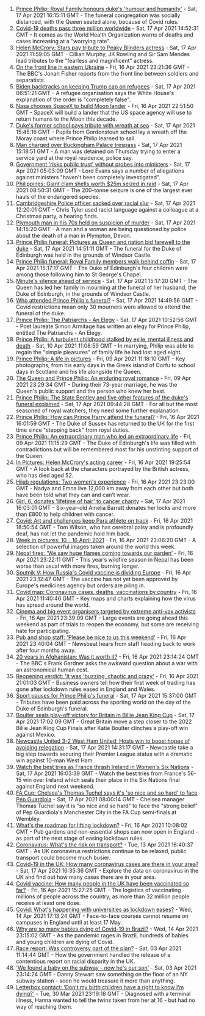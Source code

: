 1. [Prince Philip: Royal Family honours duke's 'humour and humanity'](https://www.bbc.co.uk/news/uk-56779068) - Sat, 17 Apr 2021 16:15:11 GMT - The funeral congregation was socially distanced, with the Queen seated alone, because of Covid rules.
2. [Covid-19 deaths pass three million worldwide](https://www.bbc.co.uk/news/world-56783878) - Sat, 17 Apr 2021 14:52:31 GMT - It comes as the World Health Organization warns of deaths and cases increasing at a "worrying rate".
3. [Helen McCrory: Stars pay tribute to Peaky Blinders actress](https://www.bbc.co.uk/news/entertainment-arts-56785283) - Sat, 17 Apr 2021 11:59:05 GMT - Cillian Murphy, JK Rowling and Sir Sam Mendes lead tributes to the "fearless and magnificent" actress.
4. [On the front line in eastern Ukraine](https://www.bbc.co.uk/news/world-europe-56776463) - Fri, 16 Apr 2021 23:21:36 GMT - The BBC's Jonah Fisher reports from the front line between soldiers and separatists.
5. [Biden backtracks on keeping Trump cap on refugees](https://www.bbc.co.uk/news/world-us-canada-56778721) - Sat, 17 Apr 2021 06:51:21 GMT - A refugee organisation says the White House's explanation of the order is "completely false".
6. [Nasa chooses SpaceX to build Moon lander](https://www.bbc.co.uk/news/science-environment-56781556) - Fri, 16 Apr 2021 22:51:50 GMT - SpaceX will build a lander that the US space agency will use to return humans to the Moon this decade.
7. [Duke's former school pays tribute with wreath at sea](https://www.bbc.co.uk/news/uk-scotland-56787190) - Sat, 17 Apr 2021 15:45:16 GMT - Pupils from Gordonstoun school lay a wreath off the Moray coast where Prince Philip learned to sail.
8. [Man charged over Buckingham Palace trespass](https://www.bbc.co.uk/news/uk-england-london-56784417) - Sat, 17 Apr 2021 15:18:51 GMT - A man was detained on Thursday trying to enter a service yard at the royal residence, police say.
9. [Government 'risks public trust' without probes into ministers](https://www.bbc.co.uk/news/uk-politics-56763651) - Sat, 17 Apr 2021 05:03:09 GMT - Lord Evans says a number of allegations against ministers "haven't been completely investigated".
10. [Philippines: Giant clam shells worth $25m seized in raid](https://www.bbc.co.uk/news/world-asia-56784215) - Sat, 17 Apr 2021 08:50:31 GMT - The 200-tonne seizure is one of the largest ever hauls of the endangered species.
11. [Cambridgeshire Police officer sacked over racial slur](https://www.bbc.co.uk/news/uk-england-cambridgeshire-56776303) - Sat, 17 Apr 2021 12:20:01 GMT - Chris Tyler used racist language against a colleague at a Christmas party, a hearing finds.
12. [Plymouth man in his 70s held on suspicion of murder](https://www.bbc.co.uk/news/uk-england-devon-56784690) - Sat, 17 Apr 2021 14:15:20 GMT - A man and a woman are being questioned by police about the death of a man in Plympton, Devon.
13. [Prince Philip funeral: Pictures as Queen and nation bid farewell to the duke](https://www.bbc.co.uk/news/in-pictures-56779000) - Sat, 17 Apr 2021 14:51:11 GMT - The funeral for the Duke of Edinburgh was held in the grounds of Windsor Castle.
14. [Prince Philip funeral: Royal Family members walk behind coffin](https://www.bbc.co.uk/news/uk-56783931) - Sat, 17 Apr 2021 15:17:17 GMT - The Duke of Edinburgh's four children were among those following him to St George's Chapel.
15. [Minute's silence ahead of service](https://www.bbc.co.uk/news/uk-56785417) - Sat, 17 Apr 2021 15:17:20 GMT - The Queen has led her family in mourning at the funeral of her husband, the Duke of Edinburgh, in the grounds of Windsor Castle.
16. [Who attended Prince Philip's funeral?](https://www.bbc.co.uk/news/uk-56765468) - Sat, 17 Apr 2021 14:49:56 GMT - Covid restrictions mean only 30 mourners were allowed to attend the funeral of the duke.
17. [Prince Philip: The Patriarchs - An Elegy](https://www.bbc.co.uk/news/uk-56785412) - Sat, 17 Apr 2021 10:52:56 GMT - Poet laureate Simon Armitage has written an elegy for Prince Philip, entitled The Patriarchs - An Elegy.
18. [Prince Philip: A turbulent childhood stalked by exile, mental illness and death](https://www.bbc.co.uk/news/uk-56690270) - Sat, 10 Apr 2021 11:08:59 GMT - In marrying, Philip was able to regain the "simple pleasures" of family life he had lost aged eight.
19. [Prince Philip: A life in pictures](https://www.bbc.co.uk/news/in-pictures-36417297) - Fri, 09 Apr 2021 11:18:10 GMT - Key photographs, from his early days in the Greek island of Corfu to school days in Scotland and his life alongside the Queen.
20. [The Queen and Prince Philip: An enduring royal romance](https://www.bbc.co.uk/news/uk-56252745) - Fri, 09 Apr 2021 23:29:34 GMT - During their 73-year marriage, he was the Queen's public support and the person who knew her best.
21. [Prince Philip: The State Bentley and five other features of the duke's funeral explained](https://www.bbc.co.uk/news/uk-56762822) - Sat, 17 Apr 2021 09:44:28 GMT - For all but the most seasoned of royal watchers, they need some further explanation.
22. [Prince Philip: How can Prince Harry attend the funeral?](https://www.bbc.co.uk/news/uk-56709506) - Fri, 16 Apr 2021 16:01:59 GMT - The Duke of Sussex has returned to the UK for the first time since "stepping back" from royal duties.
23. [Prince Philip: An extraordinary man who led an extraordinary life](https://www.bbc.co.uk/news/uk-50589065) - Fri, 09 Apr 2021 11:15:29 GMT - The Duke of Edinburgh's life was filled with contradictions but will be remembered most for his unstinting support of the Queen.
24. [In Pictures: Helen McCrory's acting career](https://www.bbc.co.uk/news/entertainment-arts-56779389) - Fri, 16 Apr 2021 19:25:54 GMT - A look back at the characters portrayed by the British actress, who has died aged 52.
25. [Hijab regulations: Two women's experience](https://www.bbc.co.uk/news/world-56773815) - Fri, 16 Apr 2021 23:23:00 GMT - Nadya and Emna live 12,000 km away from each other but both have been told what they can and can’t wear.
26. [Girl, 6, donates 'lifetime of hair' to cancer charity](https://www.bbc.co.uk/news/uk-england-gloucestershire-56771062) - Sat, 17 Apr 2021 16:03:01 GMT - Six-year-old Amelia Barratt donates her locks and more than £800 to help children with cancer.
27. [Covid: Art and challenges keep Para athlete on track](https://www.bbc.co.uk/news/uk-56773744) - Fri, 16 Apr 2021 18:50:54 GMT - Tom Wilson, who has cerebral palsy and is profoundly deaf, has not let the pandemic hold him back.
28. [Week in pictures: 10 - 16 April 2021](https://www.bbc.co.uk/news/in-pictures-56759689) - Fri, 16 Apr 2021 23:06:20 GMT - A selection of powerful images taken around the world this week.
29. [Nepal fires: 'We saw huge flames coming towards our garden’](https://www.bbc.co.uk/news/world-asia-56773816) - Fri, 16 Apr 2021 23:22:11 GMT - This year’s wildfire season in Nepal has been worse than usual with more fires, burning longer.
30. [Sputnik V: How Russia's Covid vaccine is dividing Europe](https://www.bbc.co.uk/news/world-europe-56735931) - Fri, 16 Apr 2021 23:12:47 GMT - The vaccine has not yet been approved by Europe's medicines agency but orders are piling in.
31. [Covid map: Coronavirus cases, deaths, vaccinations by country](https://www.bbc.co.uk/news/world-51235105) - Fri, 16 Apr 2021 11:40:46 GMT - Key maps and charts explaining how the virus has spread around the world.
32. [Cinema and big event organisers targeted by extreme anti-vax activists](https://www.bbc.co.uk/news/blogs-trending-56772902) - Fri, 16 Apr 2021 23:39:09 GMT - Large events are going ahead this weekend as part of trials to reopen the economy, but some are receiving hate for participating.
33. [Pub and shop staff: 'Please be nice to us this weekend'](https://www.bbc.co.uk/news/newsbeat-56775186) - Fri, 16 Apr 2021 23:40:04 GMT - Newsbeat hears from staff heading back to work after four months away.
34. [20 years in Afghanistan: Was it worth it?](https://www.bbc.co.uk/news/world-asia-56770570) - Fri, 16 Apr 2021 23:14:24 GMT - The BBC's Frank Gardner asks the awkward question about a war with an astronomical human cost.
35. [Reopening verdict: 'It was 'buzzing, chaotic and crazy'](https://www.bbc.co.uk/news/business-56760866) - Fri, 16 Apr 2021 21:01:03 GMT - Business owners tell how their first week of trading has gone after lockdown rules eased in England and Wales.
36. [Sport pauses for Prince Philip's funeral](https://www.bbc.co.uk/sport/56784287) - Sat, 17 Apr 2021 15:37:00 GMT - Tributes have been paid across the sporting world on the day of the Duke of Edinburgh's funeral.
37. [Boulter seals play-off victory for Britain in Billie Jean King Cup](https://www.bbc.co.uk/sport/tennis/56751714) - Sat, 17 Apr 2021 17:02:09 GMT - Great Britain move a step closer to the 2022 Billie Jean King Cup Finals after Katie Boulter clinches a play-off win against Mexico.
38. [Newcastle United 3-2 West Ham United: Hosts win to boost hopes of avoiding relegation](https://www.bbc.co.uk/sport/football/56699181) - Sat, 17 Apr 2021 14:31:17 GMT - Newcastle take a big step towards securing their Premier League status with a dramatic win against 10-man West Ham.
39. [Watch the best tries as France thrash Ireland in Women's Six Nations](https://www.bbc.co.uk/sport/av/rugby-union/56788403) - Sat, 17 Apr 2021 16:03:39 GMT - Watch the best tries from France's 56-15 win over Ireland which seals their place in the Six Nations final against England next weekend.
40. [FA Cup: Chelsea's Thomas Tuchel says it's 'so nice and so hard' to face Pep Guardiola](https://www.bbc.co.uk/sport/av/football/56784235) - Sat, 17 Apr 2021 08:00:14 GMT - Chelsea manager Thomas Tuchel say it is "so nice and so hard" to face the "strong belief" of Pep Guardiola's Manchester City in the FA Cup semi-finals at Wembley.
41. [What's the roadmap for lifting lockdown?](https://www.bbc.co.uk/news/explainers-52530518) - Fri, 16 Apr 2021 10:08:02 GMT - Pub gardens and non-essential shops can now open in England - as part of the next stage of easing lockdown rules.
42. [Coronavirus: What's the risk on transport?](https://www.bbc.co.uk/news/health-51736185) - Tue, 13 Apr 2021 16:40:37 GMT - As UK coronavirus restrictions continue to be relaxed, public transport could become much busier.
43. [Covid-19 in the UK: How many coronavirus cases are there in your area?](https://www.bbc.co.uk/news/uk-51768274) - Sat, 17 Apr 2021 16:35:36 GMT - Explore the data on coronavirus in the UK and find out how many cases there are in your area.
44. [Covid vaccine: How many people in the UK have been vaccinated so far?](https://www.bbc.co.uk/news/health-55274833) - Fri, 16 Apr 2021 15:27:25 GMT - The logistics of vaccinating millions of people across the country, as more than 32 million people receive at least one dose.
45. [Covid: What's happening with universities as lockdown eases?](https://www.bbc.co.uk/news/explainers-52753913) - Wed, 14 Apr 2021 17:13:24 GMT - Face-to-face courses cannot resume on campuses in England until at least 17 May.
46. [Why are so many babies dying of Covid-19 in Brazil?](https://www.bbc.co.uk/news/world-latin-america-56696907) - Wed, 14 Apr 2021 23:15:02 GMT - As the pandemic rages in Brazil, hundreds of babies and young children are dying of Covid.
47. [Race report: Was controversy part of the plan?](https://www.bbc.co.uk/news/uk-politics-56578839) - Sat, 03 Apr 2021 11:14:44 GMT - How the government handled the release of a contentious report on racial disparity in the UK.
48. ['We found a baby on the subway - now he's our son'](https://www.bbc.co.uk/news/stories-56409764) - Sat, 03 Apr 2021 23:14:24 GMT - Danny Stewart saw something on the floor of an NY subway station - soon he would treasure it more than anything.
49. [Letterbox contact: ‘Don’t my birth children have a right to know I’m dying?'](https://www.bbc.co.uk/news/stories-56576285) - Tue, 30 Mar 2021 23:19:18 GMT - Diagnosed with a terminal illness, Hanna wanted to tell the twins taken from her at 16 - but had no way of reaching them.
